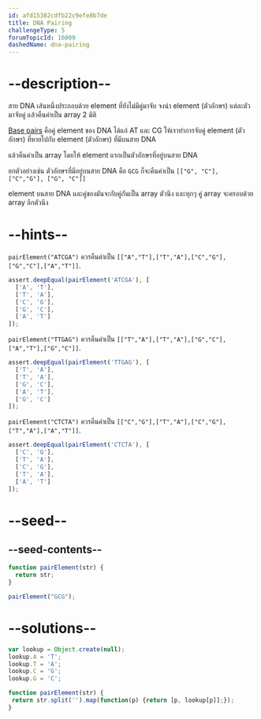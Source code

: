 ```yaml
---
id: afd15382cdfb22c9efe8b7de
title: DNA Pairing
challengeType: 5
forumTopicId: 16009
dashedName: dna-pairing
---
```


# --description--

สาย DNA เส้นหนึ่งประกอบด้วย element ที่ยังไม่มีคู่มาจับ จงนำ element (ตัวอักษร) แต่ละตัว  มาจับคู่ แล้วคืนค่าเป็น array 2 มิติ

[Base pairs](http://en.wikipedia.org/wiki/Base_pair) คือคู่ element ของ DNA ได้แก่ AT และ CG ให้เราทำการจับคู่ element (ตัวอักษร) ที่หายไปกับ element (ตัวอักษร) ที่มีบนสาย DNA

แล้วคืนค่าเป็น array โดยให้ element แรกเป็นตัวอักษรที่อยู่บนสาย DNA

ยกตัวอย่างเช่น ตัวอักษรที่มีอยู่บนสาย DNA คือ `GCG` ก็จะคืนค่าเป็น `[["G", "C"], ["C","G"], ["G", "C"]]`

element บนสาย DNA และคู่ของมันจะกับคู่กันเป็น array ตัวนึง และทุกๆ คู่ array จะครอบด้วย array อีกตัวนึง

# --hints--

`pairElement("ATCGA")` ควรคืนค่าเป็น `[["A","T"],["T","A"],["C","G"],["G","C"],["A","T"]]`.

```js
assert.deepEqual(pairElement('ATCGA'), [
  ['A', 'T'],
  ['T', 'A'],
  ['C', 'G'],
  ['G', 'C'],
  ['A', 'T']
]);
```

`pairElement("TTGAG")` ควรคืนค่าเป็น `[["T","A"],["T","A"],["G","C"],["A","T"],["G","C"]]`.

```js
assert.deepEqual(pairElement('TTGAG'), [
  ['T', 'A'],
  ['T', 'A'],
  ['G', 'C'],
  ['A', 'T'],
  ['G', 'C']
]);
```

`pairElement("CTCTA")` ควรคืนค่าเป็น `[["C","G"],["T","A"],["C","G"],["T","A"],["A","T"]]`.

```js
assert.deepEqual(pairElement('CTCTA'), [
  ['C', 'G'],
  ['T', 'A'],
  ['C', 'G'],
  ['T', 'A'],
  ['A', 'T']
]);
```

# --seed--

## --seed-contents--

```js
function pairElement(str) {
  return str;
}

pairElement("GCG");
```

# --solutions--

```js
var lookup = Object.create(null);
lookup.A = 'T';
lookup.T = 'A';
lookup.C = 'G';
lookup.G = 'C';

function pairElement(str) {
 return str.split('').map(function(p) {return [p, lookup[p]];});
}
```
